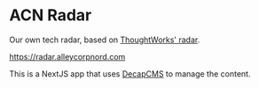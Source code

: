 # ACN Radar

Our own tech radar, based on [ThoughtWorks' radar](https://www.thoughtworks.com/radar).

https://radar.alleycorpnord.com

This is a NextJS app that uses [DecapCMS](https://decapcms.org/) to manage the content.
